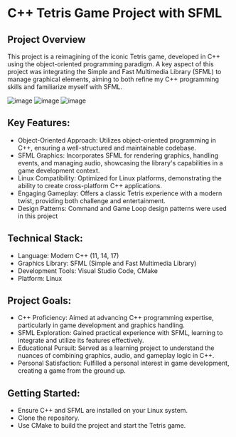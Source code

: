 # C++ Tetris Game Project with SFML
## Project Overview
This project is a reimagining of the iconic Tetris game, developed in C++ using the object-oriented programming paradigm. A key aspect of this project was integrating the Simple and Fast Multimedia Library (SFML) to manage graphical elements, aiming to both refine my C++ programming skills and familiarize myself with SFML.

![image](https://github.com/Aleksiiej/tetris_windows/assets/94867075/9bdd3e18-32e9-4a83-b469-ec6c24c916ae)
![image](https://github.com/Aleksiiej/tetris_windows/assets/94867075/2f55e54b-0100-4452-be59-d4c1f67ff183)
![image](https://github.com/Aleksiiej/tetris_windows/assets/94867075/53c8b25c-a74b-4c6f-b4e2-1135a16c1c38)

## Key Features:
- Object-Oriented Approach: Utilizes object-oriented programming in C++, ensuring a well-structured and maintainable codebase.
- SFML Graphics: Incorporates SFML for rendering graphics, handling events, and managing audio, showcasing the library's capabilities in a game development context.
- Linux Compatibility: Optimized for Linux platforms, demonstrating the ability to create cross-platform C++ applications.
- Engaging Gameplay: Offers a classic Tetris experience with a modern twist, providing both challenge and entertainment.
- Design Patterns: Command and Game Loop design patterns were used in this project

## Technical Stack:
- Language: Modern C++ (11, 14, 17)
- Graphics Library: SFML (Simple and Fast Multimedia Library)
- Development Tools: Visual Studio Code, CMake
- Platform: Linux

## Project Goals:
- C++ Proficiency: Aimed at advancing C++ programming expertise, particularly in game development and graphics handling.
- SFML Exploration: Gained practical experience with SFML, learning to integrate and utilize its features effectively.
- Educational Pursuit: Served as a learning project to understand the nuances of combining graphics, audio, and gameplay logic in C++.
- Personal Satisfaction: Fulfilled a personal interest in game development, creating a game from the ground up.

## Getting Started:
- Ensure C++ and SFML are installed on your Linux system.
- Clone the repository.
- Use CMake to build the project and start the Tetris game.
